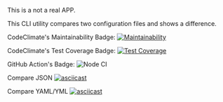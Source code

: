 This is a not a real APP.

This CLI utility compares two configuration files and shows a difference.

CodeClimate's Maintainability Badge:
[![Maintainability](https://api.codeclimate.com/v1/badges/e344b251e41bc9bd8e2f/maintainability)](https://codeclimate.com/github/JakeTheFriendlyDog/frontend-project-lvl2/maintainability)

CodeClimate's Test Coverage Badge:
[![Test Coverage](https://api.codeclimate.com/v1/badges/e344b251e41bc9bd8e2f/test_coverage)](https://codeclimate.com/github/JakeTheFriendlyDog/frontend-project-lvl2/test_coverage)

GitHub Action's Badge: 
![Node CI](https://github.com/JakeTheFriendlyDog/frontend-project-lvl2/workflows/Node%20CI/badge.svg)

Compare JSON
[![asciicast](https://asciinema.org/a/U1hEsNtjN1T7DVjJjvU1q09Va.svg)](https://asciinema.org/a/U1hEsNtjN1T7DVjJjvU1q09Va)

Compare YAML/YML
[![asciicast](https://asciinema.org/a/J9gnRJKXjnkiITtIM0uXL83iV.svg)](https://asciinema.org/a/J9gnRJKXjnkiITtIM0uXL83iV)

